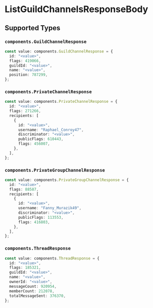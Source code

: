 # ListGuildChannelsResponseBody


## Supported Types

### `components.GuildChannelResponse`

```typescript
const value: components.GuildChannelResponse = {
  id: "<value>",
  flags: 419066,
  guildId: "<value>",
  name: "<value>",
  position: 787299,
};
```

### `components.PrivateChannelResponse`

```typescript
const value: components.PrivateChannelResponse = {
  id: "<value>",
  flags: 271266,
  recipients: [
    {
      id: "<value>",
      username: "Raphael_Conroy47",
      discriminator: "<value>",
      publicFlags: 610443,
      flags: 456007,
    },
  ],
};
```

### `components.PrivateGroupChannelResponse`

```typescript
const value: components.PrivateGroupChannelResponse = {
  id: "<value>",
  flags: 88587,
  recipients: [
    {
      id: "<value>",
      username: "Fanny_Murazik49",
      discriminator: "<value>",
      publicFlags: 113553,
      flags: 416803,
    },
  ],
};
```

### `components.ThreadResponse`

```typescript
const value: components.ThreadResponse = {
  id: "<value>",
  flags: 185321,
  guildId: "<value>",
  name: "<value>",
  ownerId: "<value>",
  messageCount: 920954,
  memberCount: 212078,
  totalMessageSent: 376370,
};
```

